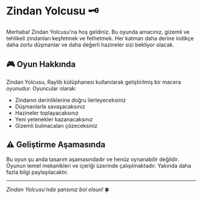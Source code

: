# Zindan Yolcusu 🗝️

Merhaba! Zindan Yolcusu'na hoş geldiniz. Bu oyunda amacınız, gizemli ve tehlikeli zindanları keşfetmek ve fethetmek. Her katman daha derine indikçe daha zorlu düşmanlar ve daha değerli hazineler sizi bekliyor olacak.

## 🎮 Oyun Hakkında

Zindan Yolcusu, Raylib kütüphanesi kullanılarak geliştirilmiş bir macera oyunudur. Oyuncular olarak:

- Zindanın derinliklerine doğru ilerleyeceksiniz
- Düşmanlarla savaşacaksınız
- Hazineler toplayacaksınız
- Yeni yetenekler kazanacaksınız
- Gizemli bulmacaları çözeceksiniz

## ⚠️ Geliştirme Aşamasında

Bu oyun şu anda tasarım aşamasındadır ve henüz oynanabilir değildir. Oyunun temel mekanikleri ve içeriği üzerinde çalışılmaktadır. Yakında daha fazla bilgi paylaşılacaktır.

---

*Zindan Yolcusu'nda şansınız bol olsun!* 🍀 